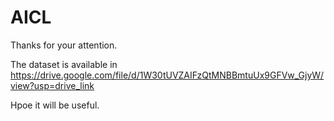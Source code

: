 # AICL
Thanks for your attention.

The dataset is available in https://drive.google.com/file/d/1W30tUVZAIFzQtMNBBmtuUx9GFVw_GjyW/view?usp=drive_link

Hpoe it will be useful.
